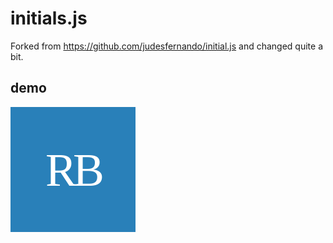 # initials.js

Forked from https://github.com/judesfernando/initial.js and changed quite a bit.

## demo

![](data:image/svg+xml;base64,PHN2ZyB4bWxucz0iaHR0cDovL3d3dy53My5vcmcvMjAwMC9zdmciIHN0eWxlPSJiYWNrZ3JvdW5kLWNvbG9yOiMyOTgwYjk7IiB2aWV3Qm94PSIwIDAgMjAwIDIwMCIgd2lkdGg9IjIwMCIgaGVpZ2h0PSIyMDAiPjx0ZXh0IHN0eWxlPSJsZXR0ZXItc3BhY2luZzogLTZweDsgZm9udC13ZWlnaHQ6NDAwOyIgZm9udC1zaXplPSI3NSIgeD0iNTAlIiB5PSI1MCUiIGR5PSIwLjM1ZW0iIHBvaW50ZXItZXZlbnRzPSJhdXRvIiBmaWxsPSIjZmZmZmZmZmYiIGZvbnQtZmFtaWx5PSJHZW9yZ2lhLHNlcmlmIiB0ZXh0LWFuY2hvcj0ibWlkZGxlIj5SQjwvdGV4dD48L3N2Zz4=)
